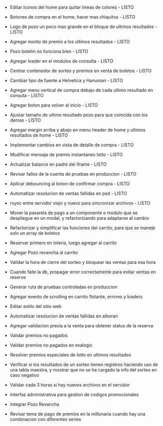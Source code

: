 - Editar iconos del home para quitar lineas de colores - LISTO
- Botones de compra en el home, hacer mas chiquitos - LISTO
- Logo de pozo un poco mas grande en el bloque de ultimos resultados - LISTO
- Agregar monto de premio a los ultimos resultados - LISTO
- Pozo boletin no funciona bien - LISTO
- Agregar loader en el modulos de consulta - LISTO
- Centrar contenedor de sorteo y premios en venta de boletos - LISTO
- Cambiar tipo de fuente a Helvetica y Hanuman - LISTO
- Agregar menu vertical de compra debajo de cada ultimo resultado en consuta - LISTO
- Agregar boton para volver al inicio - LISTO
- Ajustar tamaño de ultimo resultado pozo para que coincida con los demas - LISTO
- Agregar margin arriba y abajo en menu header de home y ultimos resultados de home - LISTO
- Implementar cambios en vista de detalle de compra - LISTO
- Modificar mensaje de premio instantaneo lotto - LISTO
- Actualizar balance en padre del iframe - LISTO
- Revisar fallos de la cuenta de pruebas en produccion - LISTO
- Aplicar debouncing al boton de confirmar compra - LISTO
- Automatizar resolucion de ventas fallidas en psd - LISTO
- rsync entre servidor viejo y nuevo para sincronizar archivos - LISTO

- Mover la pasarela de pago a un componente o modulo que se despliegue en un modal, y refactorizando para adaptarse al cambio
- Refactorizar y simplificar las funciones del carrito, para que se maneje solo un array de boletos
- Reservar primero en loteria, luego agregar al carrito
- Agregar Pozo revancha al carrito

- Validar la hora de cierre del sorteo y bloquear las ventas para esa hora
- Cuando falle la db, propagar error correctamente para evitar ventas en reserve
- Generar ruta de pruebas controladas en produccion
- Agregar evento de scrolling en carrito flotante, errores y loaders
- Editar estilo del sitio web  
- Automatizar resolucion de ventas fallidas en alboran
- Agregar validacion previa a la venta para obtener status de la reserva
- Validar premios no pagados
- Validar premios no pagados en exalogic
- Resolver premios especiales de lotto en ultimos resultados
- Verificar si los resultados de un sorteo tienen registros haciendo uso de una tabla maestra, y mostrar que no se ha cargado la info del sorteo en caso negativo
- Validar cada 3 horas si hay nuevos archivos en el servidor
- Interfaz administrativa para gestion de codigos promocionales
- Integrar Pozo Revancha
- Revisar tema de pago de premios en la millonaria cuando hay una combinacion con diferentes series